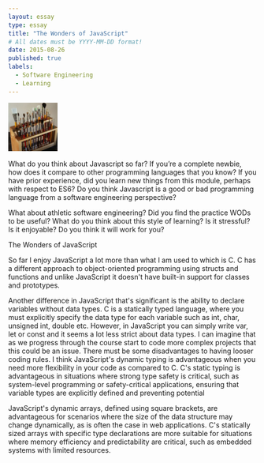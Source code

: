 ```yaml
---
layout: essay
type: essay
title: "The Wonders of JavaScript"
# All dates must be YYYY-MM-DD format!
date: 2015-08-26
published: true
labels:
  - Software Engineering
  - Learning
---
```


<img width="100px" class="rounded float-start pe-4" src="../img/igniting/paintbrushes.jpg">

What do you think about Javascript so far? If you’re a complete newbie, how does it compare to other programming languages that you know? If you have prior experience, did you learn new things from this module, perhaps with respect to ES6? Do you think Javascript is a good or bad programming language from a software engineering perspective?

What about athletic software engineering? Did you find the practice WODs to be useful? What do you think about this style of learning? Is it stressful? Is it enjoyable? Do you think it will work for you?

The Wonders of JavaScript

So far I enjoy JavaScript a lot more than what I am used to which is C. C has a different approach to object-oriented programming using structs and functions and unlike JavaScript it doesn't have built-in support for classes and prototypes. 

Another difference in JavaScript that's significant is the ability to declare variables without data types. C is a statically typed language, where you must explicitly specify the data type for each variable such as int, char, unsigned int, double etc. However, in JavaScript you can simply write var, let or const and it seems a lot less strict about data types. I can imagine that as we progress through the course start to code more complex projects that this could be an issue. There must be some disadvantages to having looser coding rules. I think JavaScript's dynamic typing is advantageous when you need more flexibility in your code as compared to C. C's static typing is advantageous in situations where strong type safety is critical, such as system-level programming or safety-critical applications, ensuring that variable types are explicitly defined and preventing potential 

JavaScript's dynamic arrays, defined using square brackets, are advantageous for scenarios where the size of the data structure may change dynamically, as is often the case in web applications. C's statically sized arrays with specific type declarations are more suitable for situations where memory efficiency and predictability are critical, such as embedded systems with limited resources.



